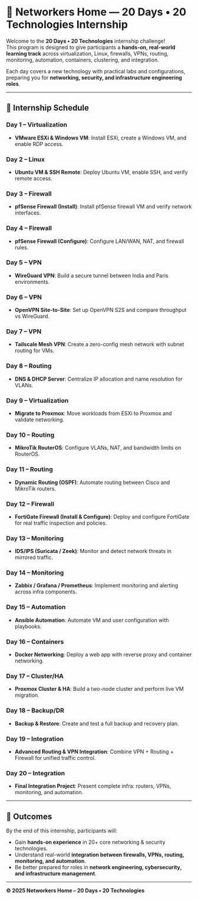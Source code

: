 # 🚀 Networkers Home — 20 Days • 20 Technologies Internship

Welcome to the **20 Days • 20 Technologies** internship challenge!  
This program is designed to give participants a **hands-on, real-world learning track** across virtualization, Linux, firewalls, VPNs, routing, monitoring, automation, containers, clustering, and integration.  

Each day covers a new technology with practical labs and configurations, preparing you for **networking, security, and infrastructure engineering roles**.

---

## 📅 Internship Schedule

### Day 1 – Virtualization  
- **VMware ESXi & Windows VM**: Install ESXi, create a Windows VM, and enable RDP access.

### Day 2 – Linux  
- **Ubuntu VM & SSH Remote**: Deploy Ubuntu VM, enable SSH, and verify remote access.

### Day 3 – Firewall  
- **pfSense Firewall (Install)**: Install pfSense firewall VM and verify network interfaces.

### Day 4 – Firewall  
- **pfSense Firewall (Configure)**: Configure LAN/WAN, NAT, and firewall rules.

### Day 5 – VPN  
- **WireGuard VPN**: Build a secure tunnel between India and Paris environments.

### Day 6 – VPN  
- **OpenVPN Site-to-Site**: Set up OpenVPN S2S and compare throughput vs WireGuard.

### Day 7 – VPN  
- **Tailscale Mesh VPN**: Create a zero-config mesh network with subnet routing for VMs.

### Day 8 – Routing  
- **DNS & DHCP Server**: Centralize IP allocation and name resolution for VLANs.

### Day 9 – Virtualization  
- **Migrate to Proxmox**: Move workloads from ESXi to Proxmox and validate networking.

### Day 10 – Routing  
- **MikroTik RouterOS**: Configure VLANs, NAT, and bandwidth limits on RouterOS.

### Day 11 – Routing  
- **Dynamic Routing (OSPF)**: Automate routing between Cisco and MikroTik routers.

### Day 12 – Firewall  
- **FortiGate Firewall (Install & Configure)**: Deploy and configure FortiGate for real traffic inspection and policies.

### Day 13 – Monitoring  
- **IDS/IPS (Suricata / Zeek)**: Monitor and detect network threats in mirrored traffic.

### Day 14 – Monitoring  
- **Zabbix / Grafana / Prometheus**: Implement monitoring and alerting across infra components.

### Day 15 – Automation  
- **Ansible Automation**: Automate VM and user configuration with playbooks.

### Day 16 – Containers  
- **Docker Networking**: Deploy a web app with reverse proxy and container networking.

### Day 17 – Cluster/HA  
- **Proxmox Cluster & HA**: Build a two-node cluster and perform live VM migration.

### Day 18 – Backup/DR  
- **Backup & Restore**: Create and test a full backup and recovery plan.

### Day 19 – Integration  
- **Advanced Routing & VPN Integration**: Combine VPN + Routing + Firewall for unified traffic control.

### Day 20 – Integration  
- **Final Integration Project**: Present complete infra: routers, VPNs, monitoring, and automation.

---

## 🎯 Outcomes
By the end of this internship, participants will:  
- Gain **hands-on experience** in 20+ core networking & security technologies.  
- Understand real-world **integration between firewalls, VPNs, routing, monitoring, and automation**.  
- Be better prepared for roles in **network engineering, cybersecurity, and infrastructure management**.  

---

**© 2025 Networkers Home – 20 Days • 20 Technologies**
